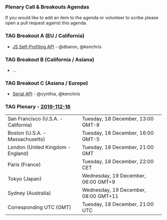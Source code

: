 ### Plenary Call & Breakouts Agendas

If you would like to add an item to the agenda or volunteer to scribe please open a pull request against this agenda.

### TAG Breakout A (EU / California)

* [JS Self-Profiling API](https://github.com/w3ctag/design-reviews/issues/366) - @dbaron, @kenchris

### TAG Breakout B (California / Asiana)

* ...

### TAG Breakout C (Asiana / Europe)

* [Serial API](https://github.com/w3ctag/design-reviews/issues/431) - @cynthia, @kenchris




### TAG Plenary - [2019-112-16](https://www.timeanddate.com/worldclock/converter.html?iso=20191218T210000&p1=224&p2=43&p3=136&p4=195&p5=248&p6=240)

<table>
<tr><td> San Francisco (U.S.A. - California) <td> Tuesday, 18 December, 13:00 GMT-8</td></tr>
<tr><td> Boston (U.S.A. - Massachusetts) <td> Tuesday, 18 December, 16:00 GMT-5</td></tr>
<tr><td> London (United Kingdom - England) <td> Tuesday, 18 December, 21:00 GMT</td></tr>
<tr><td> Paris (France) <td> Tuesday, 18 December, 22:00 CET</td></tr>
<tr><td> Tokyo (Japan) <td> Wednesday, 19 December, 06:00 GMT+9</td></tr>
<tr><td> Sydney (Australia) <td> Wednesday, 19 December, 08:00 GMT+11</td></tr>
<tr><td> Corresponding UTC (GMT) <td> Tuesday, 18 December, 21:00 UTC</td></tr>
</table>


